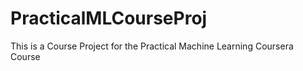 # PracticalMLCourseProj
This is a Course Project for the Practical Machine Learning Coursera Course
